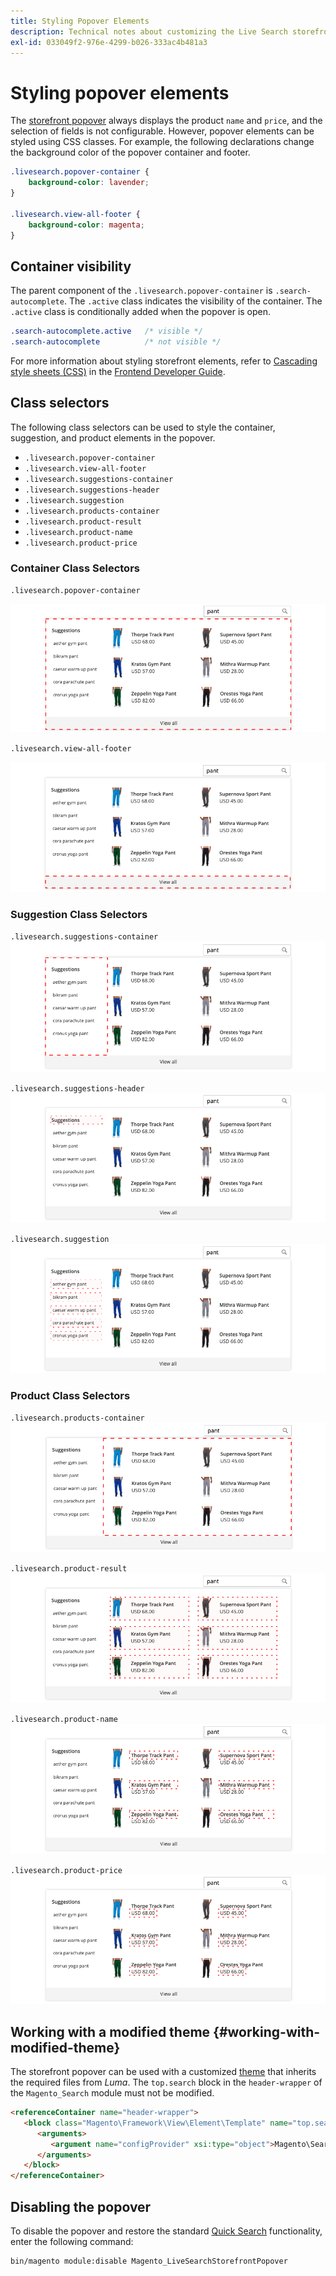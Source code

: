 ```yaml
---
title: Styling Popover Elements
description: Technical notes about customizing the Live Search storefront popover.
exl-id: 033049f2-976e-4299-b026-333ac4b481a3
---
```

# Styling popover elements

The [storefront popover](storefront-popover.md) always displays the product `name` and `price`, and the selection of fields is not configurable. However, popover elements can be styled using CSS classes. For example, the following declarations change the background color of the popover container and footer.

```css
.livesearch.popover-container {
    background-color: lavender;
}

.livesearch.view-all-footer {
    background-color: magenta;
}
```

## Container visibility

The parent component of the `.livesearch.popover-container` is `.search-autocomplete`.  The `.active` class indicates the visibility of the container. The `.active` class is conditionally added when the popover is open.

```css
.search-autocomplete.active   /* visible */
.search-autocomplete          /* not visible */
```

For more information about styling storefront elements, refer to [Cascading style sheets (CSS)](https://devdocs.magento.com/guides/v2.4/frontend-dev-guide/css-topics/css-overview.html) in the [Frontend Developer Guide](https://devdocs.magento.com/guides/v2.4/frontend-dev-guide/bk-frontend-dev-guide.html).

## Class selectors

The following class selectors can be used to style the container, suggestion, and product elements in the popover.

*  `.livesearch.popover-container`
*  `.livesearch.view-all-footer`
*  `.livesearch.suggestions-container`
*  `.livesearch.suggestions-header`
*  `.livesearch.suggestion`
*  `.livesearch.products-container`
*  `.livesearch.product-result`
*  `.livesearch.product-name`
*  `.livesearch.product-price`

### Container Class Selectors

`.livesearch.popover-container`

![Popover container](assets/livesearch-popover-container.png)

`.livesearch.view-all-footer`

![View all footer](assets/livesearch-view-all-footer.png)

### Suggestion Class Selectors

`.livesearch.suggestions-container`
![Suggestions container](assets/livesearch-suggestions-container.png)

`.livesearch.suggestions-header`
![Suggestions header](assets/livesearch-suggestions-header.png)

`.livesearch.suggestion`
![Suggestion](assets/livesearch-suggestion.png)

### Product Class Selectors

`.livesearch.products-container`
![Product container](assets/livesearch-product-container.png)

`.livesearch.product-result`
![Product result](assets/livesearch-product-result.png)

`.livesearch.product-name`
![Product name](assets/livesearch-product-name.png)

`.livesearch.product-price`
![Product price](assets/livesearch-product-price.png)

## Working with a modified theme {#working-with-modified-theme}

The storefront popover can be used with a customized [theme](https://devdocs.magento.com/guides/v2.3/frontend-dev-guide/themes/theme-overview.html) that inherits the required files from *Luma*. The `top.search` block in the `header-wrapper` of the `Magento_Search` module must not be modified.

```html
<referenceContainer name="header-wrapper">
   <block class="Magento\Framework\View\Element\Template" name="top.search" as="topSearch" template="Magento_Search::form.mini.phtml">
      <arguments>
         <argument name="configProvider" xsi:type="object">Magento\Search\ViewModel\ConfigProvider</argument>
      </arguments>
   </block>
</referenceContainer>
```

## Disabling the popover

To disable the popover and restore the standard [Quick Search](https://docs.magento.com/user-guide/catalog/search-quick.html) functionality, enter the following command:

```bash
bin/magento module:disable Magento_LiveSearchStorefrontPopover
```
